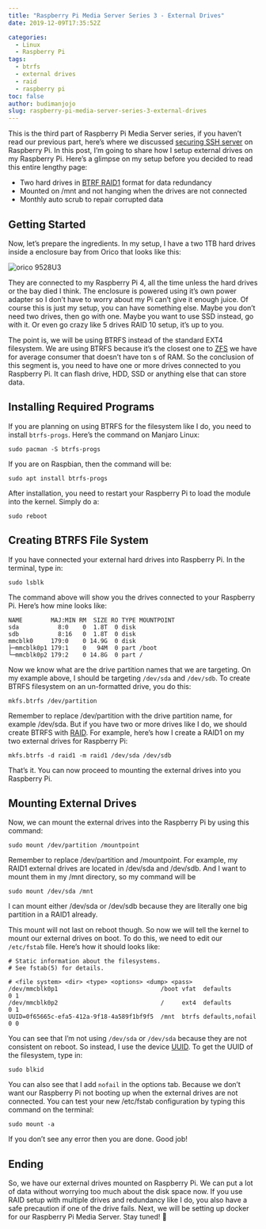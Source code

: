 ```yaml
---
title: "Raspberry Pi Media Server Series 3 - External Drives"
date: 2019-12-09T17:35:52Z

categories:
  - Linux
  - Raspberry Pi
tags:
  - btrfs
  - external drives
  - raid
  - raspberry pi
toc: false
author: budimanjojo
slug: raspberry-pi-media-server-series-3-external-drives
---
```

This is the third part of Raspberry Pi Media Server series, if you haven’t read our previous part, here’s where we discussed [securing SSH server](https://budimanjojo.com/2019/11/30/raspberry-pi-media-server-series-2-secure-ssh/) on Raspberry Pi.
In this post, I’m going to share how I setup external drives on my Raspberry Pi.
Here’s a glimpse on my setup before you decided to read this entire lengthy page:
<!--more-->

- Two hard drives in [BTRF RAID1](https://btrfs.wiki.kernel.org/index.php/Using_Btrfs_with_Multiple_Devices) format for data redundancy
- Mounted on /mnt and not hanging when the drives are not connected
- Monthly auto scrub to repair corrupted data

## Getting Started

Now, let’s prepare the ingredients.
In my setup, I have a two 1TB hard drives inside a enclosure bay from Orico that looks like this:

![orico 9528U3](https://budimanjojo.com/wp-content/uploads/2019/12/4817_P_1437500396503.png)

They are connected to my Raspberry Pi 4, all the time unless the hard drives or the bay died I think.
The enclosure is powered using it’s own power adapter so I don’t have to worry about my Pi can’t give it enough juice.
Of course this is just my setup, you can have something else.
Maybe you don’t need two drives, then go with one.
Maybe you want to use SSD instead, go with it.
Or even go crazy like 5 drives RAID 10 setup, it’s up to you.

The point is, we will be using BTRFS instead of the standard EXT4 filesystem.
We are using BTRFS because it’s the closest one to [ZFS](https://en.wikipedia.org/wiki/ZFS) we have for average consumer that doesn’t have ton s of RAM.
So the conclusion of this segment is, you need to have one or more drives connected to you Raspberry Pi.
It can flash drive, HDD, SSD or anything else that can store data.

## Installing Required Programs

If you are planning on using BTRFS for the filesystem like I do, you need to install `btrfs-progs`.
Here’s the command on Manjaro Linux:

```
sudo pacman -S btrfs-progs
```

If you are on Raspbian, then the command will be:

```
sudo apt install btrfs-progs
```

After installation, you need to restart your Raspberry Pi to load the module into the kernel.
Simply do a:

```
sudo reboot
```

## Creating BTRFS File System

If you have connected your external hard drives into Raspberry Pi.
In the terminal, type in:

```
sudo lsblk
```

The command above will show you the drives connected to your Raspberry Pi.
Here’s how mine looks like:

```
NAME        MAJ:MIN RM  SIZE RO TYPE MOUNTPOINT
sda           8:0    0  1.8T  0 disk
sdb           8:16   0  1.8T  0 disk
mmcblk0     179:0    0 14.9G  0 disk
├─mmcblk0p1 179:1    0   94M  0 part /boot
└─mmcblk0p2 179:2    0 14.8G  0 part /
```

Now we know what are the drive partition names that we are targeting.
On my example above, I should be targeting `/dev/sda` and `/dev/sdb`.
To create BTRFS filesystem on an un-formatted drive, you do this:

```
mkfs.btrfs /dev/partition
```

Remember to replace /dev/partition with the drive partition name, for example /dev/sda.
But if you have two or more drives like I do, we should create BTRFS with [RAID](https://btrfs.wiki.kernel.org/index.php/Using_Btrfs_with_Multiple_Devices).
For example, here’s how I create a RAID1 on my two external drives for Raspberry Pi:

```
mkfs.btrfs -d raid1 -m raid1 /dev/sda /dev/sdb
```

That’s it.
You can now proceed to mounting the external drives into you Raspberry Pi.

## Mounting External Drives

Now, we can mount the external drives into the Raspberry Pi by using this command:

```
sudo mount /dev/partition /mountpoint
```

Remember to replace /dev/partition and /mountpoint.
For example, my RAID1 external drives are located in /dev/sda and /dev/sdb.
And I want to mount them in my /mnt directory, so my command will be

```
sudo mount /dev/sda /mnt
```

I can mount either /dev/sda or /dev/sdb because they are literally one big partition in a RAID1 already.

This mount will not last on reboot though.
So now we will tell the kernel to mount our external drives on boot.
To do this, we need to edit our `/etc/fstab` file.
Here’s how it should looks like:

```
# Static information about the filesystems.
# See fstab(5) for details.

# <file system> <dir> <type> <options> <dump> <pass>
/dev/mmcblk0p1                             /boot vfat  defaults        0 1
/dev/mmcblk0p2                             /     ext4  defaults        0 1
UUID=0f65665c-efa5-412a-9f18-4a589f1bf9f5  /mnt  btrfs defaults,nofail 0 0
```

You can see that I’m not using `/dev/sda` or `/dev/sda` because they are not consistent on reboot.
So instead, I use the device [UUID](https://en.wikipedia.org/wiki/Universally_unique_identifier).
To get the UUID of the filesystem, type in:

```
sudo blkid
```

You can also see that I add `nofail` in the options tab.
Because we don’t want our Raspberry Pi not booting up when the external drives are not connected.
You can test your new /etc/fstab configuration by typing this command on the terminal:

```
sudo mount -a
```

If you don’t see any error then you are done.
Good job!

## Ending

So, we have our external drives mounted on Raspberry Pi.
We can put a lot of data without worrying too much about the disk space now.
If you use RAID setup with multiple drives and redundancy like I do, you also have a safe precaution if one of the drive fails.
Next, we will be setting up docker for our Raspberry Pi Media Server.
Stay tuned! 🙂
